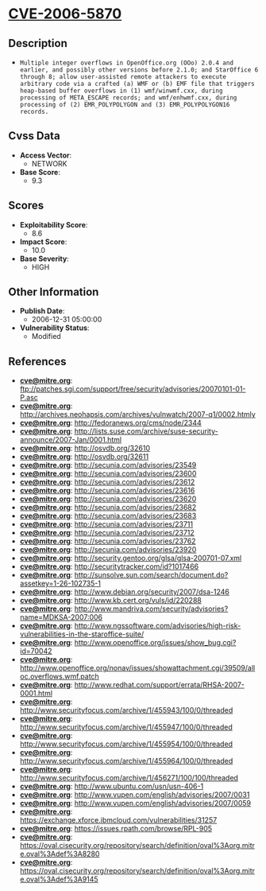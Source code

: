 
# [CVE-2006-5870](https://cve.mitre.org/cgi-bin/cvename.cgi?name=CVE-2006-5870)

## Description

- `Multiple integer overflows in OpenOffice.org (OOo) 2.0.4 and earlier, and possibly other versions before 2.1.0; and StarOffice 6 through 8; allow user-assisted remote attackers to execute arbitrary code via a crafted (a) WMF or (b) EMF file that triggers heap-based buffer overflows in (1) wmf/winwmf.cxx, during processing of META_ESCAPE records; and wmf/enhwmf.cxx, during processing of (2) EMR_POLYPOLYGON and (3) EMR_POLYPOLYGON16 records.`

## Cvss Data

- **Access Vector**:
  - NETWORK
- **Base Score**:
  - 9.3

## Scores

- **Exploitability Score**:
  - 8.6
- **Impact Score**:
  - 10.0
- **Base Severity**:
  - HIGH

## Other Information

- **Publish Date**:
  - 2006-12-31 05:00:00
- **Vulnerability Status**:
  - Modified

## References

- **cve@mitre.org**: ftp://patches.sgi.com/support/free/security/advisories/20070101-01-P.asc
- **cve@mitre.org**: http://archives.neohapsis.com/archives/vulnwatch/2007-q1/0002.htmly
- **cve@mitre.org**: http://fedoranews.org/cms/node/2344
- **cve@mitre.org**: http://lists.suse.com/archive/suse-security-announce/2007-Jan/0001.html
- **cve@mitre.org**: http://osvdb.org/32610
- **cve@mitre.org**: http://osvdb.org/32611
- **cve@mitre.org**: http://secunia.com/advisories/23549
- **cve@mitre.org**: http://secunia.com/advisories/23600
- **cve@mitre.org**: http://secunia.com/advisories/23612
- **cve@mitre.org**: http://secunia.com/advisories/23616
- **cve@mitre.org**: http://secunia.com/advisories/23620
- **cve@mitre.org**: http://secunia.com/advisories/23682
- **cve@mitre.org**: http://secunia.com/advisories/23683
- **cve@mitre.org**: http://secunia.com/advisories/23711
- **cve@mitre.org**: http://secunia.com/advisories/23712
- **cve@mitre.org**: http://secunia.com/advisories/23762
- **cve@mitre.org**: http://secunia.com/advisories/23920
- **cve@mitre.org**: http://security.gentoo.org/glsa/glsa-200701-07.xml
- **cve@mitre.org**: http://securitytracker.com/id?1017466
- **cve@mitre.org**: http://sunsolve.sun.com/search/document.do?assetkey=1-26-102735-1
- **cve@mitre.org**: http://www.debian.org/security/2007/dsa-1246
- **cve@mitre.org**: http://www.kb.cert.org/vuls/id/220288
- **cve@mitre.org**: http://www.mandriva.com/security/advisories?name=MDKSA-2007:006
- **cve@mitre.org**: http://www.ngssoftware.com/advisories/high-risk-vulnerabilities-in-the-staroffice-suite/
- **cve@mitre.org**: http://www.openoffice.org/issues/show_bug.cgi?id=70042
- **cve@mitre.org**: http://www.openoffice.org/nonav/issues/showattachment.cgi/39509/alloc.overflows.wmf.patch
- **cve@mitre.org**: http://www.redhat.com/support/errata/RHSA-2007-0001.html
- **cve@mitre.org**: http://www.securityfocus.com/archive/1/455943/100/0/threaded
- **cve@mitre.org**: http://www.securityfocus.com/archive/1/455947/100/0/threaded
- **cve@mitre.org**: http://www.securityfocus.com/archive/1/455954/100/0/threaded
- **cve@mitre.org**: http://www.securityfocus.com/archive/1/455964/100/0/threaded
- **cve@mitre.org**: http://www.securityfocus.com/archive/1/456271/100/100/threaded
- **cve@mitre.org**: http://www.ubuntu.com/usn/usn-406-1
- **cve@mitre.org**: http://www.vupen.com/english/advisories/2007/0031
- **cve@mitre.org**: http://www.vupen.com/english/advisories/2007/0059
- **cve@mitre.org**: https://exchange.xforce.ibmcloud.com/vulnerabilities/31257
- **cve@mitre.org**: https://issues.rpath.com/browse/RPL-905
- **cve@mitre.org**: https://oval.cisecurity.org/repository/search/definition/oval%3Aorg.mitre.oval%3Adef%3A8280
- **cve@mitre.org**: https://oval.cisecurity.org/repository/search/definition/oval%3Aorg.mitre.oval%3Adef%3A9145

